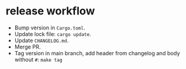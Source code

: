 # release workflow

- Bump version in `Cargo.toml`.
- Update lock file: `cargo update`.
- Update `CHANGELOG.md`.
- Merge PR.
- Tag version in main branch, add header from changelog and body without `#`: `make tag`
